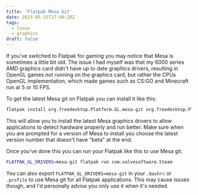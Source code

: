 ```yaml
---
title: 'Flatpak Mesa Git'
date: 2023-05-25T17:48:28Z
tags:
  - linux
  - graphics
draft: false
---
```


If you've switched to Flatpak for gaming you may notice that Mesa is sometimes a little bit old. The issue I had myself was that my 6000 series AMD graphics card didn't have up to date graphics drivers, resulting in OpenGL games not running on the graphics card, but rather the CPUs OpenGL implementation, which made games such as CS:GO and Minecraft run at 5 or 10 FPS.

To get the latest Mesa git on Flatpak you can install it like this:

```sh
flatpak install org.freedesktop.Platform.GL.mesa-git org.freedesktop.Platform.GL32.mesa-git
```

This will allow you to install the latest Mesa graphics drivers to allow applications to detect hardware properly and run better. Make sure when you are prompted for a version of Mesa to install you choose the latest version number that doesn't have "beta" at the end.

Once you've done this you can run your Flatpak like this to use Mesa git.

```sh
FLATPAK_GL_DRIVERS=mesa-git flatpak run com.valvesoftware.Steam
```

You can also export `FLATPAK_GL_DRIVERS=mesa-git` in your `.bashrc` or `.profile` to use Mesa git for all Flatpak applications. This may cause issues though, and I'd personally advise you only use it when it's needed.
